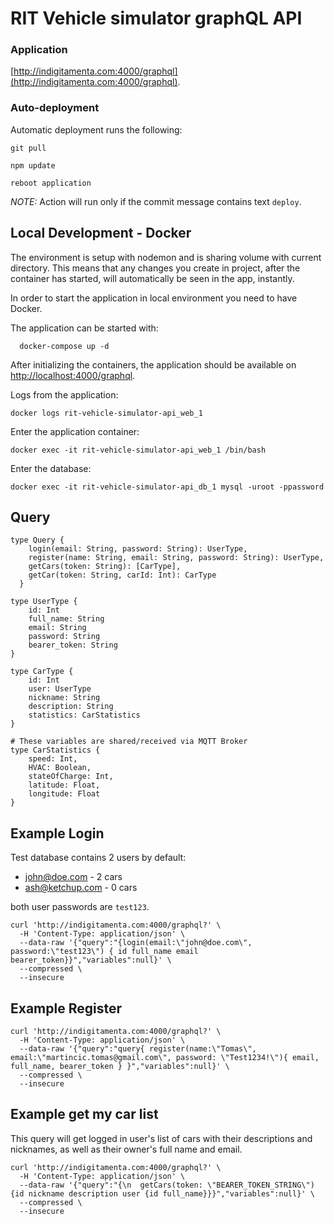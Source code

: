 # RIT Vehicle simulator graphQL API 

### Application 
[http://indigitamenta.com:4000/graphql](http://indigitamenta.com:4000/graphql).

### Auto-deployment

Automatic deployment runs the following:
```
git pull

npm update

reboot application
```

*NOTE:* Action will run only if the commit message contains text `deploy`.

## Local Development - Docker
The environment is setup with nodemon and is sharing volume with current directory. 
This means that any changes you create in project, after the container has started, will 
automatically be seen in the app, instantly.

In order to start the application in local environment you need to have Docker. 

The application can be started with:
```
  docker-compose up -d
```
After initializing the containers, the application should be available on [http://localhost:4000/graphql](http://localhost:4000/graphql).


Logs from the application:
```
docker logs rit-vehicle-simulator-api_web_1
```

Enter the application container:
```
docker exec -it rit-vehicle-simulator-api_web_1 /bin/bash
```

Enter the database: 
```
docker exec -it rit-vehicle-simulator-api_db_1 mysql -uroot -ppassword
```

## Query
```
type Query {
    login(email: String, password: String): UserType,
    register(name: String, email: String, password: String): UserType,
    getCars(token: String): [CarType],
    getCar(token: String, carId: Int): CarType
  }

type UserType {
    id: Int
    full_name: String
    email: String
    password: String
    bearer_token: String
}

type CarType {
    id: Int 
    user: UserType 
    nickname: String 
    description: String
    statistics: CarStatistics
}

# These variables are shared/received via MQTT Broker
type CarStatistics {
    speed: Int,
    HVAC: Boolean,
    stateOfCharge: Int,
    latitude: Float,
    longitude: Float
}
```

## Example Login

Test database contains 2 users by default:
  - john@doe.com - 2 cars
  - ash@ketchup.com - 0 cars
  
both user passwords are `test123`.

```
curl 'http://indigitamenta.com:4000/graphql?' \
  -H 'Content-Type: application/json' \
  --data-raw '{"query":"{login(email:\"john@doe.com\", password:\"test123\") { id full_name email bearer_token}}","variables":null}' \
  --compressed \
  --insecure
```

## Example Register

```
curl 'http://indigitamenta.com:4000/graphql?' \
  -H 'Content-Type: application/json' \
  --data-raw '{"query":"query{ register(name:\"Tomas\", email:\"martincic.tomas@gmail.com\", password: \"Test1234!\"){ email, full_name, bearer_token } }","variables":null}' \
  --compressed \
  --insecure
```

## Example get my car list

This query will get logged in user's list of cars with their descriptions and nicknames, as well as their owner's full name and email.
```
curl 'http://indigitamenta.com:4000/graphql?' \
  -H 'Content-Type: application/json' \
  --data-raw '{"query":"{\n  getCars(token: \"BEARER_TOKEN_STRING\") {id nickname description user {id full_name}}}","variables":null}' \
  --compressed \
  --insecure
```